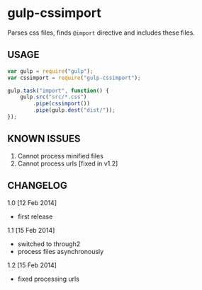 gulp-cssimport
==============

Parses css files, finds `@import` directive and includes these files.

USAGE
-----
```javascript
var gulp = require("gulp");
var cssimport = require("gulp-cssimport");

gulp.task("import", function() {
	gulp.src("src/*.css")
		.pipe(cssimport())
		.pipe(gulp.dest("dist/"));
}); 
```

KNOWN ISSUES
------------
1. Cannot process minified files
2. Cannot process urls [fixed in v1.2]

CHANGELOG
---------
1.0 [12 Feb 2014]
- first release

1.1 [15 Feb 2014]
- switched to through2
- process files asynchronously

1.2 [15 Feb 2014]
- fixed processing urls